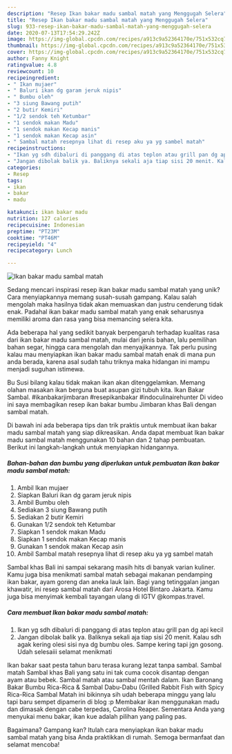 ```yaml
---
description: "Resep Ikan bakar madu sambal matah yang Menggugah Selera"
title: "Resep Ikan bakar madu sambal matah yang Menggugah Selera"
slug: 933-resep-ikan-bakar-madu-sambal-matah-yang-menggugah-selera
date: 2020-07-13T17:54:29.242Z
image: https://img-global.cpcdn.com/recipes/a913c9a52364170e/751x532cq70/ikan-bakar-madu-sambal-matah-foto-resep-utama.jpg
thumbnail: https://img-global.cpcdn.com/recipes/a913c9a52364170e/751x532cq70/ikan-bakar-madu-sambal-matah-foto-resep-utama.jpg
cover: https://img-global.cpcdn.com/recipes/a913c9a52364170e/751x532cq70/ikan-bakar-madu-sambal-matah-foto-resep-utama.jpg
author: Fanny Knight
ratingvalue: 4.8
reviewcount: 10
recipeingredient:
- " Ikan mujaer"
- " Baluri ikan dg garam jeruk nipis"
- " Bumbu oleh"
- "3 siung Bawang putih"
- "2 butir Kemiri"
- "1/2 sendok teh Ketumbar"
- "1 sendok makan Madu"
- "1 sendok makan Kecap manis"
- "1 sendok makan Kecap asin"
- " Sambal matah resepnya lihat di resep aku ya yg sambel matah"
recipeinstructions:
- "Ikan yg sdh dibaluri di panggang di atas teplon atau grill pan dg api kecil"
- "Jangan dibolak balik ya. Baliknya sekali aja tiap sisi 20 menit. Kalau sdh agak kering olesi sisi nya dg bumbu oles. Sampe kering tapi jgn gosong. Udah selesaiii selamat menikmati"
categories:
- Resep
tags:
- ikan
- bakar
- madu

katakunci: ikan bakar madu 
nutrition: 127 calories
recipecuisine: Indonesian
preptime: "PT23M"
cooktime: "PT46M"
recipeyield: "4"
recipecategory: Lunch

---
```



![Ikan bakar madu sambal matah](https://img-global.cpcdn.com/recipes/a913c9a52364170e/751x532cq70/ikan-bakar-madu-sambal-matah-foto-resep-utama.jpg)

Sedang mencari inspirasi resep ikan bakar madu sambal matah yang unik? Cara menyiapkannya memang susah-susah gampang. Kalau salah mengolah maka hasilnya tidak akan memuaskan dan justru cenderung tidak enak. Padahal ikan bakar madu sambal matah yang enak seharusnya memiliki aroma dan rasa yang bisa memancing selera kita.

Ada beberapa hal yang sedikit banyak berpengaruh terhadap kualitas rasa dari ikan bakar madu sambal matah, mulai dari jenis bahan, lalu pemilihan bahan segar, hingga cara mengolah dan menyajikannya. Tak perlu pusing kalau mau menyiapkan ikan bakar madu sambal matah enak di mana pun anda berada, karena asal sudah tahu triknya maka hidangan ini mampu menjadi suguhan istimewa.

Bu Susi bilang kalau tidak makan ikan akan ditenggelamkan. Memang olahan masakan ikan berguna buat asupan gizi tubuh kita. Ikan Bakar Sambal. #ikanbakarjimbaran #resepikanbakar #indoculinairehunter Di video ini saya membagikan resep ikan bakar bumbu Jimbaran khas Bali dengan sambal matah.


Di bawah ini ada beberapa tips dan trik praktis untuk membuat ikan bakar madu sambal matah yang siap dikreasikan. Anda dapat membuat Ikan bakar madu sambal matah menggunakan 10 bahan dan 2 tahap pembuatan. Berikut ini langkah-langkah untuk menyiapkan hidangannya.

<!--inarticleads1-->

##### Bahan-bahan dan bumbu yang diperlukan untuk pembuatan Ikan bakar madu sambal matah:

1. Ambil  Ikan mujaer
1. Siapkan  Baluri ikan dg garam jeruk nipis
1. Ambil  Bumbu oleh
1. Sediakan 3 siung Bawang putih
1. Sediakan 2 butir Kemiri
1. Gunakan 1/2 sendok teh Ketumbar
1. Siapkan 1 sendok makan Madu
1. Siapkan 1 sendok makan Kecap manis
1. Gunakan 1 sendok makan Kecap asin
1. Ambil  Sambal matah resepnya lihat di resep aku ya yg sambel matah


Sambal khas Bali ini sampai sekarang masih hits di banyak varian kuliner. Kamu juga bisa menikmati sambal matah sebagai makanan pendamping ikan bakar, ayam goreng dan aneka lauk lain. Bagi yang tetinggalan jangan khawatir, ini resep sambal matah dari Arosa Hotel Bintaro Jakarta. Kamu juga bisa menyimak kembali tayangan ulang di IGTV @kompas.travel. 

<!--inarticleads2-->

##### Cara membuat Ikan bakar madu sambal matah:

1. Ikan yg sdh dibaluri di panggang di atas teplon atau grill pan dg api kecil
1. Jangan dibolak balik ya. Baliknya sekali aja tiap sisi 20 menit. Kalau sdh agak kering olesi sisi nya dg bumbu oles. Sampe kering tapi jgn gosong. Udah selesaiii selamat menikmati


Ikan bakar saat pesta tahun baru terasa kurang lezat tanpa sambal. Sambal matah Sambal khas Bali yang satu ini tak cuma cocok disantap dengan ayam atau bebek. Sambal matah atau sambal mentah dalam. Ikan Baronang Bakar Bumbu Rica-Rica &amp; Sambal Dabu-Dabu (Grilled Rabbit Fish with Spicy Rica-Rica Sambal Matah ini bikinnya sih udah beberapa minggu yang lalu tapi baru sempet dipamerin di blog :p Membakar ikan menggunakan madu dan dimasak dengan cabe terpedas, Carolina Reaper. Sementara Anda yang menyukai menu bakar, ikan kue adalah pilihan yang paling pas. 

Bagaimana? Gampang kan? Itulah cara menyiapkan ikan bakar madu sambal matah yang bisa Anda praktikkan di rumah. Semoga bermanfaat dan selamat mencoba!

